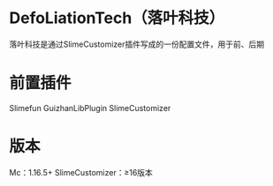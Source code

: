 # DefoLiationTech（落叶科技）
 落叶科技是通过SlimeCustomizer插件写成的一份配置文件，用于前、后期
# 前置插件
 Slimefun
 GuizhanLibPlugin
 SlimeCustomizer
 # 版本
  Mc：1.16.5+
  SlimeCustomizer：≥16版本
